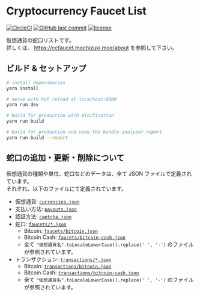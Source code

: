 # Cryptocurrency Faucet List
[![CircleCI](https://img.shields.io/circleci/project/github/mika-f/crypto-faucets.svg?style=flat-square)](https://ccfaucet.mochizuki.moe)
[![GitHub last commit](https://img.shields.io/github/last-commit/mika-f/crypto-faucets.svg?style=flat-square)](https://github.com/mika-f/crypto-faucets/commits/master)
[![license](https://img.shields.io/github/license/mika-f/crypto-faucets.svg?style=flat-square)](./LICENSE)

仮想通貨の蛇口リストです。  
詳しくは、 https://ccfaucet.mochizuki.moe/about を参照して下さい。


## ビルド & セットアップ

``` bash
# install dependencies
yarn install

# serve with hot reload at localhost:8080
yarn run dev

# build for production with minification
yarn run build

# build for production and view the bundle analyzer report
yarn run build --report
```


## 蛇口の追加・更新・削除について

仮想通貨の種類や単位、蛇口などのデータは、全て JSON ファイルで定義されています。  
それぞれ、以下のファイルにて定義されています。

* 仮想通貨: [`currencies.json`](./assets/data/currencies.json)
* 支払い方法: [`payouts.json`](./assets/data/payouts.json)
* 認証方法: [`captcha.json`](./assets/data/captcha.json)
* 蛇口: [`faucets/*.json`](./assets/data/faucets/)
  * Bitcoin: [`faucets/bitcoin.json`](./assets/data/faucets/bitcoin.json)
  * Bitcoin Cash: [`faucets/bitcoin-cash.json`](./assets/data/faucets/bitcoin-cash.json)
  * 全て `"仮想通貨名".toLocaleLowerCase().replace(' ', '-')` のファイルが参照されています。
* トランザクション: [`transactions/*.json`](./assets/data/transactions/)
  * Bitcoin: [`transactions/bitcoin.json`](./assets/data/transactions/bitcoin.json)
  * Bitcoin Cash: [`transactions/bitcoin-cash.json`](./assets/data/transactions/bitcoin-cash.json)
  * 全て `"仮想通貨名".toLocaleLowerCase().replace(' ', '-')` のファイルが参照されています。
